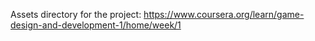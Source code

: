 Assets directory for the project:
https://www.coursera.org/learn/game-design-and-development-1/home/week/1
